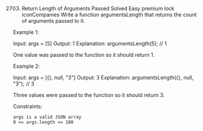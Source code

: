 2703. Return Length of Arguments Passed
Solved
Easy
premium lock iconCompanies
Write a function argumentsLength that returns the count of arguments passed to it.

 

Example 1:

Input: args = [5]
Output: 1
Explanation:
argumentsLength(5); // 1

One value was passed to the function so it should return 1.

Example 2:

Input: args = [{}, null, "3"]
Output: 3
Explanation: 
argumentsLength({}, null, "3"); // 3

Three values were passed to the function so it should return 3.

 

Constraints:

    args is a valid JSON array
    0 <= args.length <= 100

